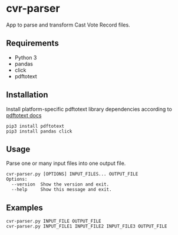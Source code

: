 # cvr-parser
App to parse and transform Cast Vote Record files.

## Requirements
- Python 3
- pandas
- click
- pdftotext

## Installation
Install platform-specific pdftotext library dependencies according to [pdftotext docs](https://pypi.org/project/pdftotext/)
```
pip3 install pdftotext
pip3 install pandas click
```

## Usage
Parse one or many input files into one output file.

```
cvr-parser.py [OPTIONS] INPUT_FILES... OUTPUT_FILE
Options:
  --version  Show the version and exit.
  --help     Show this message and exit.
```

## Examples
```
cvr-parser.py INPUT_FILE OUTPUT_FILE
cvr-parser.py INPUT_FILE1 INPUT_FILE2 INPUT_FILE3 OUTPUT_FILE
```

